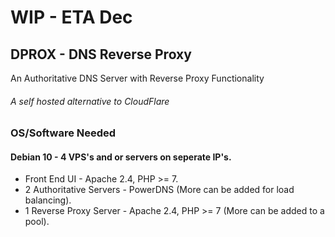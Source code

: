 # WIP - ETA Dec

## DPROX - DNS Reverse Proxy
An Authoritative DNS Server with Reverse Proxy Functionality
###### A self hosted alternative to CloudFlare

### OS/Software Needed
#### Debian 10 - 4 VPS's and or servers on seperate IP's. 
- Front End UI - Apache 2.4, PHP >= 7.
- 2 Authoritative Servers - PowerDNS (More can be added for load balancing).
- 1 Reverse Proxy Server - Apache 2.4, PHP >= 7 (More can be added to a pool).
